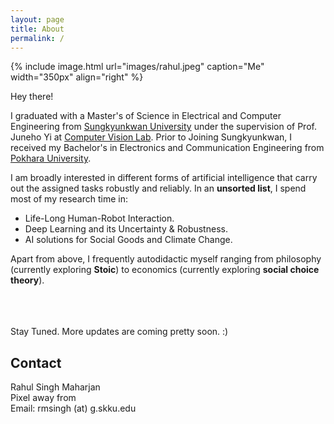 ```yaml
---
layout: page
title: About
permalink: /
---
```


{% include image.html url="images/rahul.jpeg" caption="Me" width="350px" align="right" %}

Hey there! <br/>

I graduated with a Master's of Science in Electrical and Computer Engineering from [Sungkyunkwan University] under the supervision of Prof. Juneho Yi at [Computer Vision Lab].  Prior to Joining Sungkyunkwan, I received my Bachelor's in Electronics and Communication Engineering from [Pokhara University].<br/>

I am broadly interested in different forms of artificial intelligence that carry out the assigned tasks robustly and reliably. In an **unsorted list**, I spend most of my research time in:
* Life-Long Human-Robot Interaction.
* Deep Learning and its Uncertainty & Robustness.
* AI solutions for Social Goods and Climate Change.

Apart from above, I frequently autodidactic myself ranging from philosophy (currently exploring **Stoic**) to economics (currently exploring **social choice theory**).


<br/>
<br/>
<br/>
Stay Tuned. More updates are coming pretty soon. :)

## Contact

Rahul Singh Maharjan <br />
Pixel away from <br />
Email: rmsingh (at) g.skku.edu


[Sungkyunkwan University]: https://www.skku.edu/eng/
[Pokhara University]: https://pu.edu.np/
[Computer Vision Lab]: http://vision.skku.ac.kr/

